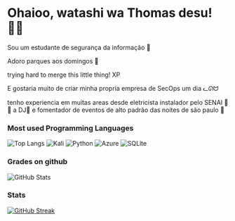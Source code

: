 
# Ohaioo, watashi wa Thomas desu! 🐱‍👤

Sou um estudante de segurança da informação 🔐

Adoro parques aos domingos 🎿

trying hard to merge this little thing! XP

E gostaria muito de criar minha propria empresa de SecOps um dia ᓚᘏᗢ

tenho experiencia em muitas areas desde eletricista instalador pelo SENAI 🏫💡 a DJ💽 e fomentador de eventos de alto padrão das noites de são paulo 🌃


### Most used Programming Languages
![Top Langs](https://github-readme-stats-git-masterrstaa-rickstaa.vercel.app/api/top-langs/?username=uwandera&layout=compact&bg_color=000&border_color=30A3DC&title_color=E94D5F&text_color=FFF)
![Kali](https://img.shields.io/badge/Kali-268BEE?style=for-the-badge&logo=kalilinux&logoColor=white)
![Python](https://img.shields.io/badge/python-3670A0?style=for-the-badge&logo=python&logoColor=ffdd54)
![Azure](https://img.shields.io/badge/Azure-blue?style=for-the-badge&logo=microsoft%20azure&logoColor=blue&labelColor=FFFFFF&link=https%3A%2F%2Fimages.app.goo.gl%2FK7PN1jYJd57x4q7A8)
![SQLite](https://img.shields.io/badge/SQLite-000?style=for-the-badge&logo=sqlite&logoColor=07405E)

### Grades on github
![GitHub Stats](https://github-readme-stats.vercel.app/api?username=uwandera&theme=transparent&bg_color=000&border_color=30A3DC&show_icons=true&icon_color=30A3DC&title_color=E94D5F&text_color=FFF)

### Stats
[![GitHub Streak](https://streak-stats.demolab.com/?user=uwandera&theme=bear&background=000&border=30A3DC&dates=FFF)](https://git.io/streak-stats)





